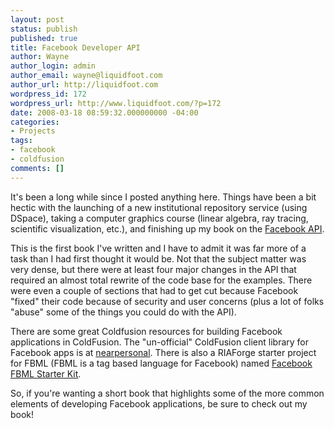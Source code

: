 ```yaml
---
layout: post
status: publish
published: true
title: Facebook Developer API
author: Wayne
author_login: admin
author_email: wayne@liquidfoot.com
author_url: http://liquidfoot.com
wordpress_id: 172
wordpress_url: http://www.liquidfoot.com/?p=172
date: 2008-03-18 08:59:32.000000000 -04:00
categories:
- Projects
tags:
- facebook
- coldfusion
comments: []
---
```


It's been a long while since I posted anything here. Things have been a bit hectic with the launching of a new institutional repository service (using DSpace), taking a computer graphics course (linear algebra, ray tracing, scientific visualization, etc.), and finishing up my book on the <a href="http://www.facebook.com/pages/Facebook-API-Developers-Guide/8672611380">Facebook API</a>.

<a href="http://www.amazon.com/gp/product/1430209690/"> <img style="border: 0pt none;" src="http://ecx.images-amazon.com/images/I/41YiSZ1UfJL._BO2,204,203,200_PIsitb-sticker-arrow-click,TopRight,35,-76_AA240_SH20_OU01_.jpg" border="0" alt="" align="left" /></a>

This is the first book I've written and I have to admit it was far more of a task than I had first thought it would be. Not that the subject matter was very dense, but there were at least four major changes in the API that required an almost total rewrite of the code base for the examples. There were even a couple of sections that had to get cut because Facebook "fixed" their code because of security and user concerns (plus a lot of folks "abuse" some of the things you could do with the API).

There are some great Coldfusion resources for building Facebook applications in ColdFusion. The "un-official" ColdFusion client library for Facebook apps is at <a href="http://www.nearpersonal.com/code/">nearpersonal</a>. There is also a RIAForge starter project for FBML (FBML is a tag based language for Facebook) named <a href="http://fbmlstarter.riaforge.org/">Facebook FBML Starter Kit</a>.

So, if you're wanting a short book that highlights some of the more common elements of developing Facebook applications, be sure to check out my book!

